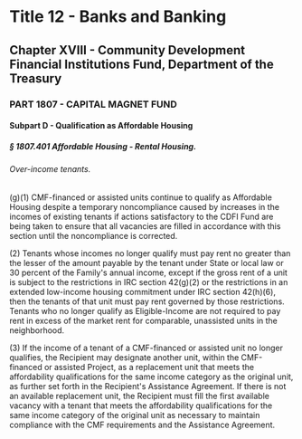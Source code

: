 
# Title 12 - Banks and Banking
## Chapter XVIII - Community Development Financial Institutions Fund, Department of the Treasury
### PART 1807 - CAPITAL MAGNET FUND
#### Subpart D - Qualification as Affordable Housing
##### § 1807.401 Affordable Housing - Rental Housing.
###### Over-income tenants.

(g)(1) CMF-financed or assisted units continue to qualify as Affordable Housing despite a temporary noncompliance caused by increases in the incomes of existing tenants if actions satisfactory to the CDFI Fund are being taken to ensure that all vacancies are filled in accordance with this section until the noncompliance is corrected.

(2) Tenants whose incomes no longer qualify must pay rent no greater than the lesser of the amount payable by the tenant under State or local law or 30 percent of the Family's annual income, except if the gross rent of a unit is subject to the restrictions in IRC section 42(g)(2) or the restrictions in an extended low-income housing commitment under IRC section 42(h)(6), then the tenants of that unit must pay rent governed by those restrictions. Tenants who no longer qualify as Eligible-Income are not required to pay rent in excess of the market rent for comparable, unassisted units in the neighborhood.

(3) If the income of a tenant of a CMF-financed or assisted unit no longer qualifies, the Recipient may designate another unit, within the CMF-financed or assisted Project, as a replacement unit that meets the affordability qualifications for the same income category as the original unit, as further set forth in the Recipient's Assistance Agreement. If there is not an available replacement unit, the Recipient must fill the first available vacancy with a tenant that meets the affordability qualifications for the same income category of the original unit as necessary to maintain compliance with the CMF requirements and the Assistance Agreement.
